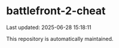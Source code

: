 # battlefront-2-cheat

Last updated: 2025-06-28 15:18:11

This repository is automatically maintained.
